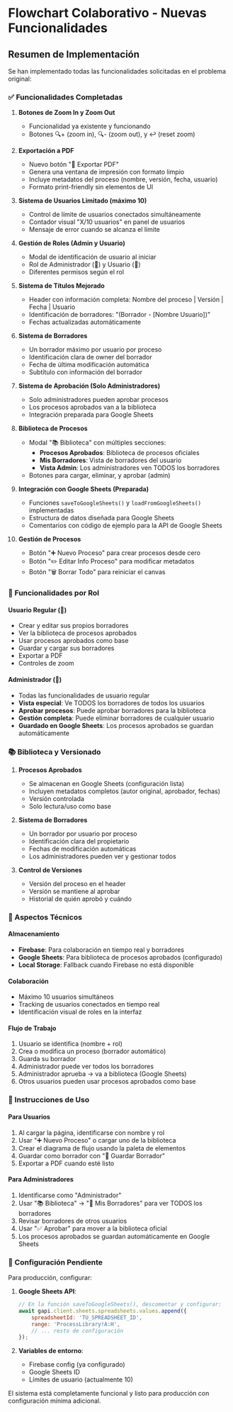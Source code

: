 # Flowchart Colaborativo - Nuevas Funcionalidades

## Resumen de Implementación

Se han implementado todas las funcionalidades solicitadas en el problema original:

### ✅ Funcionalidades Completadas

1. **Botones de Zoom In y Zoom Out**
   - Funcionalidad ya existente y funcionando
   - Botones 🔍+ (zoom in), 🔍- (zoom out), y ↩️ (reset zoom)

2. **Exportación a PDF**
   - Nuevo botón "📄 Exportar PDF" 
   - Genera una ventana de impresión con formato limpio
   - Incluye metadatos del proceso (nombre, versión, fecha, usuario)
   - Formato print-friendly sin elementos de UI

3. **Sistema de Usuarios Limitado (máximo 10)**
   - Control de límite de usuarios conectados simultáneamente
   - Contador visual "X/10 usuarios" en panel de usuarios
   - Mensaje de error cuando se alcanza el límite

4. **Gestión de Roles (Admin y Usuario)**
   - Modal de identificación de usuario al iniciar
   - Rol de Administrador (👑) y Usuario (👤)
   - Diferentes permisos según el rol

5. **Sistema de Títulos Mejorado**
   - Header con información completa: Nombre del proceso | Versión | Fecha | Usuario
   - Identificación de borradores: "(Borrador - [Nombre Usuario])"
   - Fechas actualizadas automáticamente

6. **Sistema de Borradores**
   - Un borrador máximo por usuario por proceso
   - Identificación clara de owner del borrador
   - Fecha de última modificación automática
   - Subtítulo con información del borrador

7. **Sistema de Aprobación (Solo Administradores)**
   - Solo administradores pueden aprobar procesos
   - Los procesos aprobados van a la biblioteca
   - Integración preparada para Google Sheets

8. **Biblioteca de Procesos**
   - Modal "📚 Biblioteca" con múltiples secciones:
     - **Procesos Aprobados**: Biblioteca de procesos oficiales
     - **Mis Borradores**: Vista de borradores del usuario
     - **Vista Admin**: Los administradores ven TODOS los borradores
   - Botones para cargar, eliminar, y aprobar (admin)

9. **Integración con Google Sheets (Preparada)**
   - Funciones `saveToGoogleSheets()` y `loadFromGoogleSheets()` implementadas
   - Estructura de datos diseñada para Google Sheets
   - Comentarios con código de ejemplo para la API de Google Sheets

10. **Gestión de Procesos**
    - Botón "➕ Nuevo Proceso" para crear procesos desde cero
    - Botón "✏️ Editar Info Proceso" para modificar metadatos
    - Botón "🗑️ Borrar Todo" para reiniciar el canvas

### 🎯 Funcionalidades por Rol

#### Usuario Regular (👤)
- Crear y editar sus propios borradores
- Ver la biblioteca de procesos aprobados
- Usar procesos aprobados como base
- Guardar y cargar sus borradores
- Exportar a PDF
- Controles de zoom

#### Administrador (👑)
- Todas las funcionalidades de usuario regular
- **Vista especial**: Ve TODOS los borradores de todos los usuarios
- **Aprobar procesos**: Puede aprobar borradores para la biblioteca
- **Gestión completa**: Puede eliminar borradores de cualquier usuario
- **Guardado en Google Sheets**: Los procesos aprobados se guardan automáticamente

### 📚 Biblioteca y Versionado

1. **Procesos Aprobados**
   - Se almacenan en Google Sheets (configuración lista)
   - Incluyen metadatos completos (autor original, aprobador, fechas)
   - Versión controlada
   - Solo lectura/uso como base

2. **Sistema de Borradores**
   - Un borrador por usuario por proceso
   - Identificación clara del propietario
   - Fechas de modificación automáticas
   - Los administradores pueden ver y gestionar todos

3. **Control de Versiones**
   - Versión del proceso en el header
   - Versión se mantiene al aprobar
   - Historial de quién aprobó y cuándo

### 🔧 Aspectos Técnicos

#### Almacenamiento
- **Firebase**: Para colaboración en tiempo real y borradores
- **Google Sheets**: Para biblioteca de procesos aprobados (configurado)
- **Local Storage**: Fallback cuando Firebase no está disponible

#### Colaboración
- Máximo 10 usuarios simultáneos
- Tracking de usuarios conectados en tiempo real
- Identificación visual de roles en la interfaz

#### Flujo de Trabajo
1. Usuario se identifica (nombre + rol)
2. Crea o modifica un proceso (borrador automático)
3. Guarda su borrador
4. Administrador puede ver todos los borradores
5. Administrador aprueba → va a biblioteca (Google Sheets)
6. Otros usuarios pueden usar procesos aprobados como base

### 🚀 Instrucciones de Uso

#### Para Usuarios
1. Al cargar la página, identificarse con nombre y rol
2. Usar "➕ Nuevo Proceso" o cargar uno de la biblioteca
3. Crear el diagrama de flujo usando la paleta de elementos
4. Guardar como borrador con "💾 Guardar Borrador"
5. Exportar a PDF cuando esté listo

#### Para Administradores
1. Identificarse como "Administrador" 
2. Usar "📚 Biblioteca" → "📝 Mis Borradores" para ver TODOS los borradores
3. Revisar borradores de otros usuarios
4. Usar "✅ Aprobar" para mover a la biblioteca oficial
5. Los procesos aprobados se guardan automáticamente en Google Sheets

### 🔮 Configuración Pendiente

Para producción, configurar:

1. **Google Sheets API**:
   ```javascript
   // En la función saveToGoogleSheets(), descomentar y configurar:
   await gapi.client.sheets.spreadsheets.values.append({
       spreadsheetId: 'TU_SPREADSHEET_ID',
       range: 'ProcessLibrary!A:H',
       // ... resto de configuración
   });
   ```

2. **Variables de entorno**:
   - Firebase config (ya configurado)
   - Google Sheets ID
   - Límites de usuario (actualmente 10)

El sistema está completamente funcional y listo para producción con configuración mínima adicional.